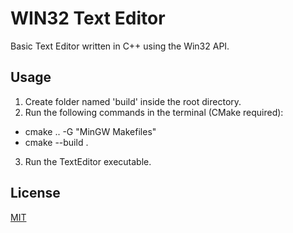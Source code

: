 # WIN32 Text Editor

Basic Text Editor written in C++ using the Win32 API.

## Usage

1. Create folder named 'build' inside the root directory.
2. Run the following commands in the terminal (CMake required):
- cmake .. -G "MinGW Makefiles"
- cmake --build .
3. Run the TextEditor executable.

## License

[MIT](https://choosealicense.com/licenses/mit/)
